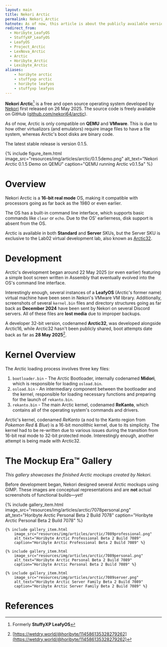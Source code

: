 ```yaml
---
layout: main
title: Nekori Arctic
permalink: Nekori_Arctic
hatnote: As of now, this article is about the publicly available version known as Arctic16. For the 32-bit internal developer version, see <a href='Arctic32'>Arctic32</a>.
redirect_from:
  - Horibyte_LeafyOS
  - StuffyXP_LeafyOS
  - LeafyOS
  - Project_Arctic
  - LexNova_Arctic
  - Arctic
  - Horibyte_Arctic
  - Lexibyte_Arctic
aliases:
    - horibyte arctic
    - stuffyxp arctic
    - horibyte leafyos
    - stuffyxp leafyos
---
```


**Nekori Arctic**[^1] is a free and open source operating system developed by [Nekori](Nekori64) first released on 26 May 2025. The source code is freely available on GitHub ([github.com/nekori64/arctic](https://github.com/nekori64/arctic)).

As of now, Arctic is only compatible on **QEMU** and **VMware**. This is due to how other virtualizors (and emulators) require image files to have a file system, whereas Arctic's boot disks are binary code.

The latest stable release is version 0.1.5.

{% include figure_item.html 
    image_src="resources/img/articles/arctic/0.1.5demo.png" 
    alt_text="Nekori Arctic 0.1.5 Demo on QEMU" 
    caption="QEMU running Arctic v0.1.5a"
%}

# Overview

Nekori Arctic is a **16-bit real mode** OS, making it compatible with processors going as far back as the 1980 or even earlier.

The OS has a built-in command line interface, which supports basic commands like `clear` or `echo`. Due to the OS' earlierness, disk support is absent from the OS.

Arctic is available in both **Standard** and **Server** SKUs, but the Server SKU is exclusive to the Lab02 virtual development lab, also known as [Arctic32](Arctic32).

# Development

Arctic's development began around 22 May 2025 (or even earlier) featuring a simple boot screen written in Assembly that eventually evolved into the OS's command line interface.

Interestingly enough, several instances of a **LeafyOS** (Arctic's former name) virtual machine have been seen in Nekori's VMware VM library. Additionally, screenshots of several `kernel.bin` files and directory structures going as far back as **December 2024** have been sent by Nekori on several Discord servers. All of these files are **lost media** due to improper backups.

A developer 32-bit version, codenamed **Arctic32**, was developed alongside Arctic16, while Arctic32 hasn't been publicly shared, boot attempts date back as far as **28 May 2025**[^2].

# Kernel Overview

The Arctic loading process involves three key files:

1.  `bootloader.bin` - The Arctic Bootloader, internally codenamed **Midori**, which is responsible for loading `osload.bin`.
2.  `osload.bin` - An intermediary component between the bootloader and the kernel, responsible for loading necessary functions and preparing for the launch of `rekanto.bin`.
3.  `rekanto.bin` - The main Arctic kernel, codenamed **ReKanto**, which contains all of the operating system's commands and drivers.

Arctic's kernel, codenamed *ReKanto* (a nod to the Kanto region from *Pokemon Red & Blue*) is a 16-bit monolithic kernel, due to its simplicity. The kernel had to be re-written due to various issues during the transition from 16-bit real mode to 32-bit protected mode. Interestingly enough, another attempt is being made with Arctic32.


# The Mockup Era™ Gallery

*This gallery showcases the finished Arctic mockups created by Nekori.*

Before development began, Nekori designed several Arctic mockups using GIMP. These images are conceptual representations and are **not** actual screenshots of functional builds—*yet!*

<div class="wiki-gallery">
    {% include gallery_item.html 
        image_src="resources/img/articles/arctic/7078personal.png" 
        alt_text="Horibyte Arctic Personal Beta 2 Build 7078" 
        caption="Horibyte Arctic Personal Beta 2 Build 7078" %}

    {% include gallery_item.html 
        image_src="resources/img/articles/arctic/7089professional.png" 
        alt_text="Horibyte Arctic Professional Beta 2 Build 7089" 
        caption="Horibyte Arctic Professional Beta 2 Build 7089" %}

    {% include gallery_item.html 
        image_src="resources/img/articles/arctic/7089personal.png" 
        alt_text="Horibyte Arctic Personal Beta 2 Build 7089" 
        caption="Horibyte Arctic Personal Beta 2 Build 7089" %}

    {% include gallery_item.html 
        image_src="resources/img/articles/arctic/7089server.png" 
        alt_text="Horibyte Arctic Server Family Beta 2 Build 7089" 
        caption="Horibyte Arctic Server Family Beta 2 Build 7089" %}
</div>

# References
[^1]: Formerly **StuffyXP LeafyOS**
[^2]: [https://wetdry.world/@horibyte/114586135328279262](https://wetdry.world/@horibyte/114586135328279262)
